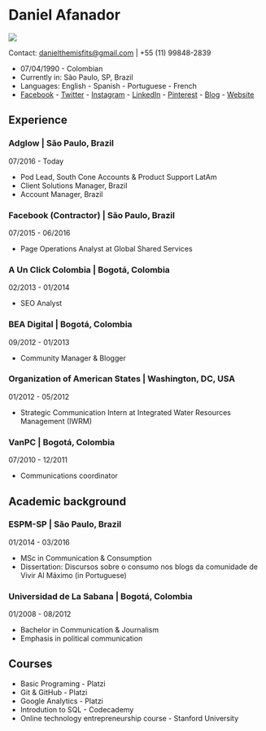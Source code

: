 # Daniel Afanador

![ ](https://pbs.twimg.com/profile_images/1232330439110615041/p46_R0gn_400x400.jpg)
  
  Contact: danielthemisfits@gmail.com | +55 (11) 99848-2839

- 07/04/1990 - Colombian
- Currently in: São Paulo, SP, Brazil
- Languages: English - Spanish - Portuguese - French 
- [Facebook](https://www.facebook.com/danielafanador03) - [Twitter](https://twitter.com/Daniel_Afanador) - [Instagram](https://www.instagram.com/daniel_afanador/) - [LinkedIn](https://www.linkedin.com/in/danielafanador/) - [Pinterest](https://br.pinterest.com/danielafanador/) - [Blog](https://www.mirincon.co/) - [Website](https://danielafanador.co/)

## Experience

### Adglow | São Paulo, Brazil  
07/2016 - Today
- Pod Lead, South Cone Accounts & Product Support LatAm
- Client Solutions Manager, Brazil
- Account Manager, Brazil

### Facebook (Contractor) | São Paulo, Brazil  
07/2015 - 06/2016
- Page Operations Analyst at Global Shared Services

### A Un Click Colombia | Bogotá, Colombia
02/2013 - 01/2014
- SEO Analyst

### BEA Digital | Bogotá, Colombia
09/2012 - 01/2013
- Community Manager & Blogger

### Organization of American States | Washington, DC, USA
01/2012 - 05/2012
- Strategic Communication Intern at Integrated Water Resources Management (IWRM)

### VanPC | Bogotá, Colombia
07/2010 - 12/2011
- Communications coordinator

## Academic background

### ESPM-SP | São Paulo, Brazil
01/2014 - 03/2016
- MSc in Communication & Consumption
- Dissertation: Discursos sobre o consumo nos blogs da comunidade de Vivir Al Máximo (in Portuguese)

### Universidad de La Sabana | Bogotá, Colombia
01/2008 - 08/2012
- Bachelor in Communication & Journalism
- Emphasis in political communication

## Courses

- Basic Programing - Platzi 
- Git & GitHub - Platzi
- Google Analytics - Platzi
- Introdution to SQL - Codecademy
- Online technology entrepreneurship course - Stanford University
